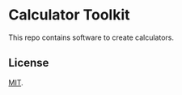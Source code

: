 # Calculator Toolkit

This repo contains software to create calculators.
## License

[MIT](LICENSE).
